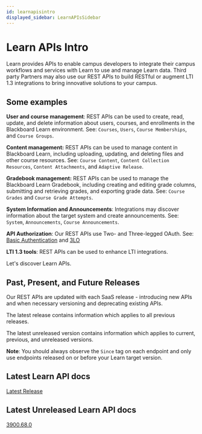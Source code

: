 ```yaml
---
id: learnapisintro
displayed_sidebar: LearnAPIsSidebar
---
```


# Learn APIs Intro

Learn provides APIs to enable campus developers to integrate their campus workflows and services with Learn to use and manage Learn data. Third party Partners may also use our REST APIs to build RESTful or augment LTI 1.3 integrations to bring innovative solutions to your campus.

## Some examples
**User and course management**: REST APIs can be used to create, read, update, and delete information about users, courses, and enrollments in the Blackboard Learn environment. See: `Courses`, `Users`, `Course Memberships`, and `Course Groups`.

**Content management:** REST APIs can be used to manage content in Blackboard Learn, including uploading, updating, and deleting files and other course resources. See: `Course Content`, `Content Collection Resources`, `Content Attachments`, and `Adaptive Release`.

**Gradebook management:** REST APIs can be used to manage the Blackboard Learn Gradebook, including creating and editing grade columns, submitting and retrieving grades, and exporting grade data. See: `Course Grades` and `Course Grade Attempts`.

**System Information and Announcements**: Integrations may discover information about the target system and create announcements. See: `System`, `Announcements`, `Course Announcements`.

**API Authorization**: Our REST APIs use Two- and Three-legged OAuth. See: [Basic Authentication](https://docs.anthology.com/docs/REST%20APIs/Learn/Getting%20Started/rest_apis-learn-getting-started-basic_auth) and [3LO](https://musical-adventure-wl1kq5k.pages.github.io/docs/REST%20APIs/Learn/Getting%20Started/rest_apis-learn-getting-started-3lo)

**LTI 1.3 tools**: REST APIs can be used to enhance LTI integrations.

Let's discover Learn APIs.

## Past, Present, and Future Releases
Our REST APIs are updated with each SaaS release - introducing new APIs and when necessary versioning and deprecating existing APIs. 

The latest release contains information which applies to all previous releases. 

The latest unreleased version contains information which applies to current, previous, and unreleased versions.

**Note**: You should always observe the `Since` tag on each endpoint and only use endpoints released on or before your Learn target version.

## Latest Learn API docs

[Latest Release](./apis/learn/learnapisreleased) 

## Latest Unreleased Learn API docs
[3900.68.0](./apis/learn/learnapisunreleased)











